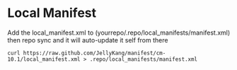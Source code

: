 Local Manifest
========
Add the local_manifest.xml to (yourrepo/.repo/local_manifests/manifest.xml) then repo sync and it will auto-update it self from there

    curl https://raw.github.com/JellyKang/manifest/cm-10.1/local_manifest.xml > .repo/local_manifests/manifest.xml
